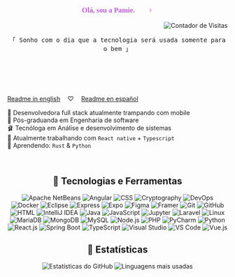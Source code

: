 <link href="https://fonts.googleapis.com/css2?family=Dancing+Script:wght@700&display=swap" rel="stylesheet">

<div align="center">
  <h3 style="color:#BE5AD7; font-family:Cursive;">Olá, sou a Pamie. 🧚🏾‍♀️</h3>
  <p align="right">
    <img src="https://komarev.com/ghpvc/?username=o-cafe-e-o-elefante&color=BE5AD7&style=flat-square" alt="Contador de Visitas" />
  </p>
</div>

<p align="center"> 
  <samp>
    「 Sonho com o dia que a tecnologia será usada somente para o bem 」
    <br>
    <br>
  </samp>
  
</p>
<br>
<br>
<br> 

[Readme in english](./README_ENG.md)   ㅤ♡ㅤ   [Readme en español](./README_ESP.md)  

🦩 Desenvolvedora full stack atualmente trampando com mobile
 <br>
🩷 Pós-graduanda em Engenharia de software <br>
🩰 Tecnóloga em Análise e desenvolvimento de sistemas <br>
👛 Atualmente trabalhando com `React native` + `Typescript` <br>
🧠 Aprendendo: `Rust` & `Python`

<br> 

<div align="center">

## 🫧 Tecnologias e Ferramentas

![Apache NetBeans](https://img.shields.io/badge/Apache%20NetBeans-BE5AD7?style=flat&logo=apachenetbeanside&logoColor=white) ![Angular](https://img.shields.io/badge/Angular-BE5AD7?style=flat&logo=angular&logoColor=white) ![CSS](https://img.shields.io/badge/-CSS3-BE5AD7?style=flat&logo=css3&logoColor=white) ![Cryptography](https://img.shields.io/badge/Cryptography-BE5AD7?style=flat&logo=cryptography&logoColor=white) ![DevOps](https://img.shields.io/badge/DevOps-BE5AD7?style=flat&logo=devops&logoColor=white) ![Docker](https://img.shields.io/badge/-Docker-BE5AD7?style=flat&logo=docker&logoColor=white) ![Eclipse](https://img.shields.io/badge/-Eclipse-BE5AD7?style=flat&logo=eclipse&logoColor=white) ![Express](https://img.shields.io/badge/Express-BE5AD7?style=flat&logo=express&logoColor=white) ![Expo](https://img.shields.io/badge/-Expo-BE5AD7?style=flat&logo=expo&logoColor=white) 
![Figma](https://img.shields.io/badge/-Figma-BE5AD7?style=flat&logo=figma&logoColor=white) ![Framer](https://img.shields.io/badge/-Framer-BE5AD7?style=flat&logo=framer&logoColor=white) ![Git](https://img.shields.io/badge/-Git-BE5AD7?style=flat&logo=git&logoColor=white) 
![GitHub](https://img.shields.io/badge/-GitHub-BE5AD7?style=flat&logo=github&logoColor=white) ![HTML](https://img.shields.io/badge/-HTML5-BE5AD7?style=flat&logo=html5&logoColor=white) ![IntelliJ IDEA](https://img.shields.io/badge/-IntelliJ%20IDEA-BE5AD7?style=flat&logo=intellij-idea&logoColor=white) 
![Java](https://img.shields.io/badge/-Java-BE5AD7?style=flat&logo=java&logoColor=white) ![JavaScript](https://img.shields.io/badge/-JavaScript-BE5AD7?style=flat&logo=javascript&logoColor=white) ![Jupyter](https://img.shields.io/badge/Jupyter-BE5AD7?style=flat&logo=jupyter&logoColor=white) 
![Laravel](https://img.shields.io/badge/-Laravel-BE5AD7?style=flat&logo=laravel&logoColor=white) ![Linux](https://img.shields.io/badge/-Linux-BE5AD7?style=flat&logo=linux&logoColor=white) ![MariaDB](https://img.shields.io/badge/-MariaDB-BE5AD7?style=flat&logo=mariadb&logoColor=white) 
![MongoDB](https://img.shields.io/badge/MongoDB-BE5AD7?style=flat&logo=mongodb&logoColor=white) ![MySQL](https://img.shields.io/badge/-MySQL-BE5AD7?style=flat&logo=mysql&logoColor=white) ![Node.js](https://img.shields.io/badge/-Node.js-BE5AD7?style=flat&logo=node.js&logoColor=white) 
![PHP](https://img.shields.io/badge/-PHP-BE5AD7?style=flat&logo=php&logoColor=white) ![PyCharm](https://img.shields.io/badge/-PyCharm-BE5AD7?style=flat&logo=pycharm&logoColor=white) ![Python](https://img.shields.io/badge/-Python-BE5AD7?style=flat&logo=python&logoColor=white) 
![React.js](https://img.shields.io/badge/-React-BE5AD7?style=flat&logo=react&logoColor=white) ![Spring Boot](https://img.shields.io/badge/-Spring%20Boot-BE5AD7?style=flat&logo=spring-boot&logoColor=white) ![TypeScript](https://img.shields.io/badge/-TypeScript-BE5AD7?style=flat&logo=typescript&logoColor=white)
![Visual Studio](https://img.shields.io/badge/Visual_Studio-BE5AD7?style=flat&logo=visual%20studio&logoColor=white) ![VS Code](https://img.shields.io/badge/-VS%20Code-BE5AD7?style=flat&logo=visual-studio-code&logoColor=white) ![Vue.js](https://img.shields.io/badge/-Vue.js-BE5AD7?style=flat&logo=vue.js&logoColor=white)

## 🔭 Estatísticas

<p align="center">
  <img src="https://github-readme-stats.vercel.app/api?username=o-cafe-e-o-elefante&show_icons=true&bg_color=ffffff&title_color=BE5AD7&text_color=BE5AD7&icon_color=BE5AD7&border_color=BE5AD7" alt="Estatísticas do GitHub" />
  <img src="https://github-readme-stats.vercel.app/api/top-langs/?username=o-cafe-e-o-elefante&layout=compact&bg_color=ffffff&title_color=BE5AD7&text_color=BE5AD7&icon_color=BE5AD7&border_color=BE5AD7" alt="Linguagens mais usadas" />
</p>
</div>
